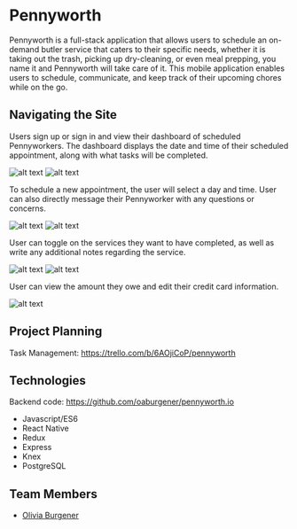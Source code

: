 # Pennyworth

Pennyworth is a full-stack application that allows users to schedule an on-demand butler service that caters to their specific needs, whether it is taking out the trash, picking up dry-cleaning, or even meal prepping, you name it and Pennyworth will take care of it. This mobile application enables users to schedule, communicate, and keep track of their upcoming chores while on the go.

## Navigating the Site

Users sign up or sign in and view their dashboard of scheduled Pennyworkers. The dashboard displays the date and time of their scheduled appointment, along with what tasks will be completed.

![alt text](img/login.png) ![alt text](img/schedule.png)

To schedule a new appointment, the user will select a day and time. User can also directly message their Pennyworker with any questions or concerns.

![alt text](img/datePicker.png) ![alt text](img/messaging.png)

User can toggle on the services they want to have completed, as well as write any additional notes regarding the service.

![alt text](img/togglePage.png) ![alt text](img/notes.png)

User can view the amount they owe and edit their credit card information.

![alt text](img/payment.png)

## Project Planning

Task Management: https://trello.com/b/6AOjiCoP/pennyworth

## Technologies

Backend code: https://github.com/oaburgener/pennyworth.io

* Javascript/ES6
* React Native
* Redux
* Express
* Knex
* PostgreSQL


## Team Members
* [Olivia Burgener](https://github.com/oaburgener)
